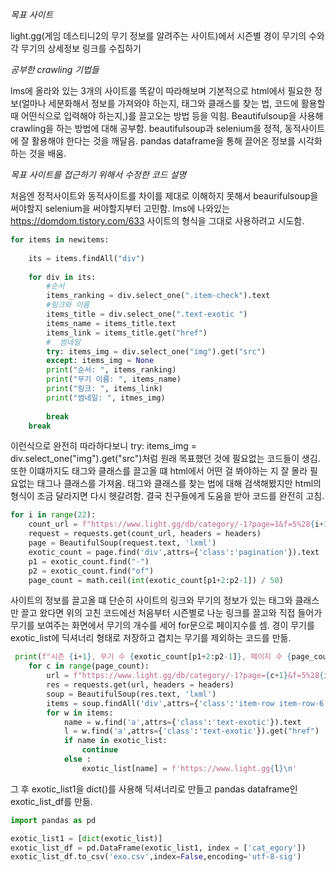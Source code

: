 *목표 사이트*

light.gg(게임 데스티니2의 무기 정보를 알려주는 사이트)에서 시즌별 경이 무기의 수와 각 무기의 상세정보 링크를 수집하기

*공부한 crawling 기법들*

lms에 올라와 있는 3개의 사이트를 똑같이 따라해보며 기본적으로 html에서 필요한 정보(얼마나 세분화해서 정보를 가져와야 하는지, 태그와 클래스를 찾는 법, 코드에 활용할 때 어떤식으로 입력해야 하는지,)를 끌고오는 방법 등을 익힘. Beautifulsoup을 사용해 crawling을 하는 방법에 대해 공부함. beautifulsoup과 selenium을 정적, 동적사이트에 잘 활용해야 한다는 것을 깨달음. pandas dataframe을 통해 끌어온 정보를 시각화하는 것을 배움.


*목표 사이트를 접근하기 위해서 수정한 코드 설명*

처음엔 정적사이트와 동적사이트를 차이를 제대로 이해하지 못해서 beaurifulsoup을 써야할지 selenium을 써야할지부터 고민함. lms에 나와있는 https://domdom.tistory.com/633 사이트의 형식을 그대로 사용하려고 시도함.
 
``` python
for items in newitems:
    
    its = items.findAll("div")
    
    for div in its:
        #순서
        items_ranking = div.select_one(".item-check").text
        #링크와 이름
        items_title = div.select_one(".text-exotic ")
        items_name = items_title.text
        items_link = items_title.get("href")
        #  썸네일
        try: items_img = div.select_one("img").get("src")
        except: items_img = None
        print("순서: ", items_ranking)
        print("무기 이름: ", items_name)
        print("링크: ", items_link)
        print("썸네일: ", itmes_img)
        
        break
    break

```

이런식으로 완전히 따라하다보니 try: items_img = div.select_one("img").get("src")처럼 원래 목표했던 것에 필요없는 코드들이 생김. 또한 이떄까지도 태그와 클래스를 끌고올 떄 html에서 어떤 걸 봐야하는 지 잘 몰라 필요없는 태그나 클래스를 가져옴. 태그와 클래스를 찾는 법에 대해 검색해봤지만 html의 형식이 조금 달라지면 다시 헷갈려함. 결국 친구들에게 도움을 받아 코드를 완전히 고침. 

``` python
for i in range(22):
    count_url = f"https://www.light.gg/db/category/-1?page=1&f=5%28{i+1}%29%2C2"
    request = requests.get(count_url, headers = headers)
    page = BeautifulSoup(request.text, 'lxml')
    exotic_count = page.find('div',attrs={'class':'pagination'}).text
    p1 = exotic_count.find("-")
    p2 = exotic_count.find("of")
    page_count = math.ceil(int(exotic_count[p1+2:p2-1]) / 50)
```

사이트의 정보를 끌고올 떄 단순히 사이트의 링크와 무기의 정보가 있는 태그와 클래스만 끌고 왔다면 위의 고친 코드에선 처음부터 시즌별로 나눈 링크를 끌고와 직접 들어가 무기를 보여주는 화면에서 무기의 개수를 세어 for문으로 페이지수를 셈. 경이 무기를 exotic_list에 딕셔너리 형태로 저장하고 겹치는 무기를 제외하는 코드를 만듦.

``` python
 print(f"시즌 {i+1}, 무기 수 {exotic_count[p1+2:p2-1]}, 페이지 수 {page_count}")
    for c in range(page_count):
        url = f"https://www.light.gg/db/category/-1?page={c+1}&f=5%28{i+1}%29%2C2"
        res = requests.get(url, headers = headers)
        soup = BeautifulSoup(res.text, 'lxml')
        items = soup.findAll('div',attrs={'class':'item-row item-row-6'})
        for w in items:
            name = w.find('a',attrs={'class':'text-exotic'}).text
            l = w.find('a',attrs={'class':'text-exotic'}).get("href")
            if name in exotic_list:
                continue
            else :
                exotic_list[name] = f'https://www.light.gg{l}\n'
```

그 후 exotic_list1을 dict()를 사용해 딕셔너리로 만들고 pandas dataframe인 exotic_list_df를 만듦.

``` python
import pandas as pd

exotic_list1 = [dict(exotic_list)]
exotic_list_df = pd.DataFrame(exotic_list1, index = ['cat_egory'])
exotic_list_df.to_csv('exo.csv',index=False,encoding='utf-8-sig')
```
